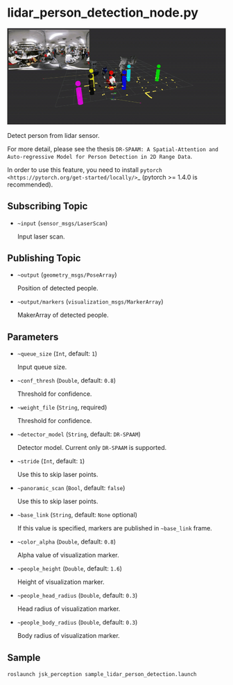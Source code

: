 # lidar_person_detection_node.py

![](images/lidar_person_detection_node.gif)

Detect person from lidar sensor.

For more detail, please see the thesis `DR-SPAAM: A Spatial-Attention and Auto-regressive Model for Person Detection in 2D Range Data`.

In order to use this feature, you need to install `pytorch <https://pytorch.org/get-started/locally/>`_ (pytorch >= 1.4.0 is recommended).


## Subscribing Topic

* `~input` (`sensor_msgs/LaserScan`)

  Input laser scan.


## Publishing Topic

* `~output` (`geometry_msgs/PoseArray`)

  Position of detected people.

* `~output/markers` (`visualization_msgs/MarkerArray`)

  MakerArray of detected people.

## Parameters

* `~queue_size` (`Int`, default: `1`)

  Input queue size.

* `~conf_thresh` (`Double`, default: `0.8`)

  Threshold for confidence.

* `~weight_file` (`String`, required)

  Threshold for confidence.

* `~detector_model` (`String`, default: `DR-SPAAM`)

  Detector model. Current only `DR-SPAAM` is supported.

* `~stride` (`Int`, default: `1`)

  Use this to skip laser points.

* `~panoramic_scan` (`Bool`, default: `false`)

  Use this to skip laser points.

* `~base_link` (`String`, default: `None` optional)

  If this value is specified, markers are published in `~base_link` frame.

* `~color_alpha` (`Double`, default: `0.8`)

  Alpha value of visualization marker.

* `~people_height` (`Double`, default: `1.6`)

  Height of visualization marker.

* `~people_head_radius` (`Double`, default: `0.3`)

  Head radius of visualization marker.

* `~people_body_radius` (`Double`, default: `0.3`)

  Body radius of visualization marker.

## Sample

```bash
roslaunch jsk_perception sample_lidar_person_detection.launch
```
